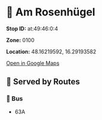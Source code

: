 # 🚉 Am Rosenhügel


**Stop ID:** at:49:46:0:4

**Zone:** 0100

**Location:** 48.16219592, 16.29193582

[Open in Google Maps](https://www.google.com/maps?q=48.16219592,16.29193582)

## 🚆 Served by Routes

### 🚌 Bus
- 63A